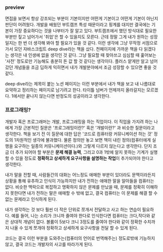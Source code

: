 ### preview

면접을 보면서 항상 강조되는 부분이 기본이지만 어떤게 기본이고 어떤게 기본이 아닌지 판단이 어려웠다. 개발을 배웠던 부트캠프 특성 때문이라고 핑계를 대지만 결국에는 기본이 가장 중요하다는 것을 나부터가 잘 알고 있다. 부트캠프에서 했던 방식대로 필요한 부분만 짚고 넘어가서 '취업'은 할 수 있을지도 모른다. 근데 정말 그게 내가 원하는 성장일지는 한 번 더 생각해 봐야 할 필요가 있을 것 같다. 이런 생각에 그냥 무작정 서점으로 가서 모던 자바스크립트 deep dive라는 책을 샀다. 천페이지에 가까운 책을 다 읽겠다는 생각은 내 인생에 없을 생각인 것 같다.  그냥 필요할 때 찾아쓰고 심심할 때 훑어보는 '사전' 정도로만 기능해도 충분히 돈 값 할 것 같다는 생각이다. 플러스 얕게만 알고 넘어갔던 개념들을 조금 딥하게 익히면서 내가 개발분야에서 조금 성장할 수 있으면 좋을 것 같다.

deep dive라는 제목이 붙는 노션 페이지는 이런 부분에서 내가 책을 보고 내 나름대로 요약하고 정리하는 페이지로 남기려고 한다. 타이틀 넘버가 언제까지 올라갈지는 모르겠다. 1에서만 끝나지 않는다면 반정도의 성공이라고 생각한다.

### 프로그래밍?

개발자 혹은 프로그래머는 개발, 프로그래밍을 하는 직업이다. 이 직업을 가지려 하는 나에게 가장 근본적인 질문은 '프로그래밍이란?' 혹은 '개발이란?' 과 비슷한 질문이라고 생각한다. 책을 보기 전 이 질문에 대한 답은 '코드로 컴퓨터랑 커뮤니케이션 하는 것' 정도의 1차원적인 생각에 불과했다. 물론 정의만 놓고 보면 책이 내린 정의(컴퓨터에게 실행을 요구하는 일종의 커뮤니케이션이다.)와 그렇게 다르지 않는다고 생각한다. 단지 조금 더 추가 되어야 할 부분은 **문제 해결 능력**, 그리고 0과 1밖에 알지 못하는 기계가 실행 할 수 있을 정도로 **정확하고 상세하게 요구사항을 설명하는 작업**이 추가되어야 한다고 생각한다.

내가 말을 전할 때, 사람들간의 대화는 어느정도 애매한 부분이 있더라도 문맥이라든지 상황을 통해 유추하고 인식이 가능하지만 내가 전하는 애매한 말을 알아들을 컴퓨터는 없다. 비슷한 맥락으로 복잡하고 명확하지 않은 문제를 만났을 때, 문제를 정확히 이해하지 못한다면 내가 전하는 말은 애매할 수 밖에 없고, 결국 컴퓨터는 이 문제를 해결 할 수 없는 문제라고 인식하게 된다. 

내가 생각하는 것 보다 훨씬 더 작은 단위로 쪼개서 전달하고 사고 하는 연습이 필요하다. 예를 들어, 나는 소리가 크니까 줄여야 한다로 인식한다면 컴퓨터는 크다,작다와 같은 상대적 개념이 없다. 볼륨이 5보다 크니 3정도를 줄여야 한다와 같이 정확한 수치까지 나올 수 있게 쪼개야 정확하고 상세하게 요구사항을 전달 할 수 있게 된다. 

코드는 결국 이런 부분을 도와주는(컴퓨터의 언어로 번역해주는) 정도로밖에 기능하지 않고, 결국 코드는 개발자의 사고를 따라가게 된다.
